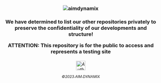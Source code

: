 
  <h3 align="middle">

  ![aimdynamix](https://user-images.githubusercontent.com/119469038/221755727-4dbe9970-aee7-4349-9a00-8bd6ddf691bc.png)

 
 <h3 align="middle">

  We have determined to list our other repositories privately to preserve the confidentiality of our developments and structure! 
  
   **ATTENTION: This repository is for the public to access and represents a testing site**


    
  <h6 align="middle">

  <a href="https://leightonavantgardehaus.github.io">
  <img align="center" alt="Auth" width="30px" src="https://simpleicons.vercel.app/stackblitz/000" /> 

<sub>©2023 AIM DYNAMIX</sub>


 <h3 align="middle">


   
